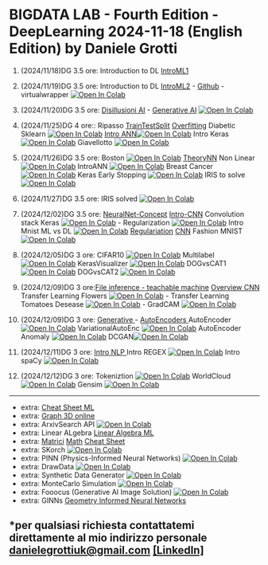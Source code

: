 # BIGDATA LAB - Fourth Edition - DeepLearning  2024-11-18 (English Edition) by Daniele Grotti

1. (2024/11/18)DG 3.5 ore: Introduction to DL [IntroML1](pdf/AI_D&G.pdf)
2. (2024/11/19)DG 3.5 ore: Introduction to DL [IntroML2](pdf/AI_D&G.pdf) - [Github](pdf/01Github.pdf) - virtualwrapper [![Open In Colab](https://colab.research.google.com/assets/colab-badge.svg)](https://colab.research.google.com/github/Frenz86/DeepLearning/blob/main/python/extra/virtualenv_virtualwrapper.ipynb) 
3. (2024/11/20)DG 3.5 ore: [Disillusioni AI](pdf/03.0_DisillusioniAI.pdf) - [Generative AI](pdf/03.1_Genertive.pdf) [![Open In Colab](https://colab.research.google.com/assets/colab-badge.svg)](https://colab.research.google.com/github/Frenz86/DeepLearning/blob/main/python/Less03/03.1_Classi_easy.ipynb)

4. (2024/11/25)DG 4 ore:: Ripasso [TrainTestSplit](pdf/03.3_Training_test_split.pdf) [Overfitting](pdf/03.4_Overfitting.pdf) Diabetic Sklearn [![Open In Colab](https://colab.research.google.com/assets/colab-badge.svg)](https://colab.research.google.com/github/Frenz86/DeepLearning/blob/main/python/Less04/03.2_Ripasso_diabetic.ipynb) [Intro ANN](pdf/04.0_Derivate.pdf)[![Open In Colab](https://colab.research.google.com/assets/colab-badge.svg)](https://colab.research.google.com/github/Frenz86/DeepLearning/blob/main/python/Less04/04.0_Normalizzazione_standardizz.ipynb) Intro Keras [![Open In Colab](https://colab.research.google.com/assets/colab-badge.svg)](https://colab.research.google.com/github/Frenz86/DeepLearning/blob/main/python/Less04/04.1_Keras_regression_Basics.ipynb)  Giavellotto [![Open In Colab](https://colab.research.google.com/assets/colab-badge.svg)](https://colab.research.google.com/github/Frenz86/DeepLearning/blob/main/python/Less05/04.3_Giavellotto_gittata.ipynb) 

5. (2024/11/26)DG 3.5 ore: Boston [![Open In Colab](https://colab.research.google.com/assets/colab-badge.svg)](https://colab.research.google.com/github/Frenz86/DeepLearning/blob/main/python/Less05/04.2_Boston_Keras.ipynb) [TheoryNN](pdf/05.0__ExplainNN.pdf) Non Linear [![Open In Colab](https://colab.research.google.com/assets/colab-badge.svg)](https://colab.research.google.com/github/Frenz86/DeepLearning/blob/main/python/Less05/05.0_DL_Basics.ipynb)
IntroANN [![Open In Colab](https://colab.research.google.com/assets/colab-badge.svg)](https://colab.research.google.com/github/Frenz86/DeepLearning/blob/main/python/Less05/05.1_Intro_ANN.ipynb)
Breast Cancer [![Open In Colab](https://colab.research.google.com/assets/colab-badge.svg)](https://colab.research.google.com/github/Frenz86/DeepLearning/blob/main/python/Less05/05.2_Breast_Cancer.ipynb)
Keras Early Stopping [![Open In Colab](https://colab.research.google.com/assets/colab-badge.svg)](https://colab.research.google.com/github/Frenz86/DeepLearning/blob/main/python/Less05/05.4_Keras_EarlyStopping.ipynb)
IRIS to solve [![Open In Colab](https://colab.research.google.com/assets/colab-badge.svg)](https://colab.research.google.com/github/Frenz86/DeepLearning/blob/main/python/Less05/05.6_IRIS2solve.ipynb)


6. (2024/11/27)DG 3.5 ore: IRIS solved [![Open In Colab](https://colab.research.google.com/assets/colab-badge.svg)](https://colab.research.google.com/github/Frenz86/DeepLearning/blob/main/python/Less05/05.6_IRIS.ipynb)

7. (2024/12/02)DG 3.5 ore: [NeuralNet-Concept](pdf/06.0ResumeP1.pdf) [Intro-CNN](pdf/06.1_CNN_XO.pdf) Convolution stack Keras
[![Open In Colab](https://colab.research.google.com/assets/colab-badge.svg)](https://colab.research.google.com/github/Frenz86/DeepLearning/blob/main/python/Less06/06.0_CNN_Basics.ipynb) - Regularization  [![Open In Colab](https://colab.research.google.com/assets/colab-badge.svg)](https://colab.research.google.com/github/Frenz86/DeepLearning/blob/main/python/Less06/06.1_RegularizationL2.ipynb)
Intro Mnist ML vs DL [![Open In Colab](https://colab.research.google.com/assets/colab-badge.svg)](https://colab.research.google.com/github/Frenz86/DeepLearning/blob/main/python/Less06/06.4_MNIST.ipynb) [Regulariation](pdf/07ResumeP2.pdf) [CNN](pdf/cnn.pdf) Fashion MNIST [![Open In Colab](https://colab.research.google.com/assets/colab-badge.svg)](https://colab.research.google.com/github/Frenz86/DeepLearning/blob/main/python/Less07/07.0_Fashion_MNIST.ipynb) 

8. (2024/12/05)DG 3 ore: CIFAR10 [![Open In Colab](https://colab.research.google.com/assets/colab-badge.svg)](https://colab.research.google.com/github/Frenz86/DeepLearning/blob/main/python/Less07/07.1_CIFAR10_BatchNorm.ipynb) Multilabel [![Open In Colab](https://colab.research.google.com/assets/colab-badge.svg)](https://colab.research.google.com/github/Frenz86/DeepLearning/blob/main/python/Less07/07.2_MultilabelFinale.ipynb) KerasVisualizer [![Open In Colab](https://colab.research.google.com/assets/colab-badge.svg)](https://colab.research.google.com/github/Frenz86/DeepLearning/blob/main/python/Less07/07.3_Visualizing_Keras.ipynb) DOGvsCAT1 [![Open In Colab](https://colab.research.google.com/assets/colab-badge.svg)](https://colab.research.google.com/github/Frenz86/DeepLearning/blob/main/python/Less07/07.5_Dog_Cat_subset_part1.ipynb) DOGvsCAT2 [![Open In Colab](https://colab.research.google.com/assets/colab-badge.svg)](https://colab.research.google.com/github/Frenz86/DeepLearning/blob/main/python/Less07/07.6_Dog_Cat_subset_part2.ipynb)

9. (2024/12/09)DG 3 ore:[File inference - teachable machine](https://frenzy86.s3.eu-west-2.amazonaws.com/python/run_tkinteapp.zip)
[Overview CNN](pdf/08.0OverviewCNN.pdf) Transfer Learning Flowers [![Open In Colab](https://colab.research.google.com/assets/colab-badge.svg)](https://colab.research.google.com/github/Frenz86/DeepLearning/blob/main/python/Less08/80.1_TL_Flowers.ipynb) - Transfer Learning Tomatoes Desease
[![Open In Colab](https://colab.research.google.com/assets/colab-badge.svg)](https://colab.research.google.com/github/Frenz86/DeepLearning/blob/main/python/Less08/80.3_TL_Tomatoes.ipynb) - GradCAM 
[![Open In Colab](https://colab.research.google.com/assets/colab-badge.svg)](https://colab.research.google.com/github/Frenz86/DeepLearning/blob/main/python/Less08/80.6_Grad-CAM.ipynb)

10. (2024/12/09)DG 3 ore: [Generative ](pdf/09.1_Genertive.pdf) - [AutoEncoders ](pdf/09.0_AutoEncoders.pdf) 
AutoEncoder [![Open In Colab](https://colab.research.google.com/assets/colab-badge.svg)](https://colab.research.google.com/github/Frenz86/DeepLearning/blob/main/python/Less09/09.1AUT_autoencoder.ipynb) 
VariationalAutoEnc [![Open In Colab](https://colab.research.google.com/assets/colab-badge.svg)](https://colab.research.google.com/github/Frenz86/DeepLearning/blob/main/python/Less09/09.2VAE_fashion.ipynb) 
AutoEncoder Anomaly [![Open In Colab](https://colab.research.google.com/assets/colab-badge.svg)](https://colab.research.google.com/github/Frenz86/DeepLearning/blob/main/python/Less09/09.3AUT_anomaly.ipynb) 
DCGAN[![Open In Colab](https://colab.research.google.com/assets/colab-badge.svg)](https://colab.research.google.com/github/Frenz86/DeepLearning/blob/main/python/Less09/09.4DCGAN_fashion.ipynb) 

11. (2024/12/11)DG 3 ore: [Intro NLP ](pdf/10.1_NLP_PART1.pdf) Intro REGEX [![Open In Colab](https://colab.research.google.com/assets/colab-badge.svg)](https://colab.research.google.com/github/Frenz86/DeepLearning/blob/main/python/Less10/10.0_Intro_re.ipynb) 
Intro spaCy [![Open In Colab](https://colab.research.google.com/assets/colab-badge.svg)](https://colab.research.google.com/github/Frenz86/DeepLearning/blob/main/python/Less10/10.1_SpaCy.ipynb) 

12. (2024/12/12)DG 3 ore: Tokeniztion [![Open In Colab](https://colab.research.google.com/assets/colab-badge.svg)](https://colab.research.google.com/github/Frenz86/DeepLearning/blob/main/python/Less10/10.2_Tokenization.ipynb) 
WorldCloud [![Open In Colab](https://colab.research.google.com/assets/colab-badge.svg)](https://colab.research.google.com/github/Frenz86/DeepLearning/blob/main/python/Less11/10.5_WordCloud.ipynb) 
Gensim [![Open In Colab](https://colab.research.google.com/assets/colab-badge.svg)](https://colab.research.google.com/github/Frenz86/DeepLearning/blob/main/python/Less11/11.1_Word2vec_Gensim.ipynb) 

----------------------------------------------------------------------------------------------------------------------------------------------------------

- extra: [Cheat Sheet ML](pdf/CheatSheetsML.pdf)
- extra: [Graph 3D online](https://www.desmos.com/3d/6d977245c9)
- extra: ArxivSearch API [![Open In Colab](https://colab.research.google.com/assets/colab-badge.svg)](https://colab.research.google.com/github/Frenz86/DeepLearning/blob/main/python/extra/ArxivSearch.ipynb)
- extra: Linear ALgebra [Linear Algebra ML](pdf/LinearAlgebraML.pdf)
- extra: [Matrici](pdf/Richiami_algebra_delle_matrici.pdf) [Math](pdf/Mathematical_DL.pdf) [Cheat Sheet](pdf/cheat_sheet.pdf)
- extra: SKorch [![Open In Colab](https://colab.research.google.com/assets/colab-badge.svg)](https://colab.research.google.com/github/Frenz86/DeepLearning/blob/main/python/extra/skorch_MNIST.ipynb)
- extra: PINN (Physics-Informed Neural Networks) [![Open In Colab](https://colab.research.google.com/assets/colab-badge.svg)](https://colab.research.google.com/github/Frenz86/DeepLearning/blob/main/python/PINN/PINN_physicNN.ipynb)
- extra: DrawData [![Open In Colab](https://colab.research.google.com/assets/colab-badge.svg)](https://colab.research.google.com/github/Frenz86/DeepLearning/blob/main/python/extra/DrawData.ipynb)
- extra: Synthetic Data Generator [![Open In Colab](https://colab.research.google.com/assets/colab-badge.svg)](https://colab.research.google.com/github/Frenz86/DeepLearning/blob/main/python/extra/00SDV_Quickstart.ipynb)
- extra: MonteCarlo Simulation [![Open In Colab](https://colab.research.google.com/assets/colab-badge.svg)](https://colab.research.google.com/github/Frenz86/DeepLearning/blob/main/python/extra/distribuzioniMonteCarlo2.ipynb)
- extra: Fooocus (Generative AI Image Solution) [![Open In Colab](https://colab.research.google.com/assets/colab-badge.svg)](https://colab.research.google.com/github/Frenz86/DeepLearning/blob/main/python/extra/fooocus_colab.ipynb)
- extra: GINNs [Geometry Informed Neural Networks](https://github.com/ml-jku/GINNs-Geometry-informed-Neural-Networks)

*per qualsiasi richiesta contattatemi direttamente al mio indirizzo personale danielegrottiuk@gmail.com [[LinkedIn]](https://www.linkedin.com/in/daniele-grotti/)
------------------------------------------------------------------------------------------------------------------------------------------------------